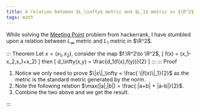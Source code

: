 ```yaml
---
title: A relation between $L_\infty$ metric and $L_1$ metric in $\R^2$
tags: math
---
```

While solving the [Meeting Point](https://www.hackerrank.com/challenges/meeting-point) problem from hackerrank, I have stumbled upon a relation between $L_\infty$ metric and $L_1$ metric in $\R^2$.

::: Theorem
  Let $x=(x_1,x_2)$, consider the map $f:\R^2\to \R^2$,
  \[
  f(x) = (x_1-x_2,x_1+x_2)
  \]
  then
  \[
  d_\infty(x,y) = \frac{d_1(f(x),f(y))}{2}
  \]
:::
::: Proof

  1. Notice we only need to prove $\|x\|_\infty = \frac{ \|f(x)\|_1}{2}$ as the metric is the standard metric generated by the norm.
  2. Note the following relation $\max(|a|,|b|) = \frac{ |a+b| + |a-b|}{2}$.
  3. Combine the two above and we get the result.

:::